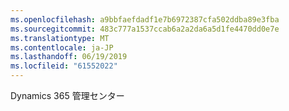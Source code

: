 ```yaml
---
ms.openlocfilehash: a9bbfaefdadf1e7b6972387cfa502ddba89e3fba
ms.sourcegitcommit: 483c777a1537ccab6a2a2da6a5d1fe4470dd0e7e
ms.translationtype: MT
ms.contentlocale: ja-JP
ms.lasthandoff: 06/19/2019
ms.locfileid: "61552022"
---
```

Dynamics 365 管理センター